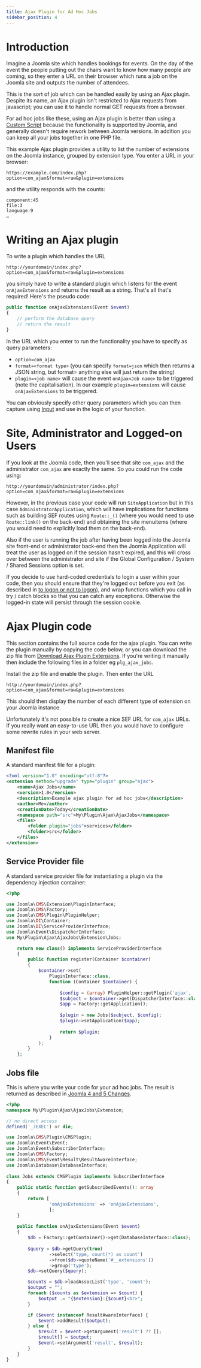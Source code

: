 ```yaml
---
title: Ajax Plugin for Ad Hoc Jobs
sidebar_position: 4
---
```

# Introduction

Imagine a Joomla site which handles bookings for events. On the day of the event the people putting out the chairs want to know how many people are coming, so they enter a URL on their browser which runs a job on the Joomla site and outputs the number of attendees.

This is the sort of job which can be handled easily by using an Ajax plugin. Despite its name, an Ajax plugin isn't restricted to Ajax requests from javascript; you can use it to handle normal GET requests from a browser. 

For ad hoc jobs like these, using an Ajax plugin is better than using a [Custom Script](../custom-script/index.md) because the functionality is supported by Joomla, and generally doesn't require rework between Joomla versions. In addition you can keep all your jobs together in one PHP file.

This example Ajax plugin provides a utility to list the number of extensions on the Joomla instance, grouped by extension type. You enter a URL in your browser:

```
https://example.com/index.php?option=com_ajax&format=raw&plugin=extensions
```

and the utility responds with the counts:

```
component:45
file:3
language:9 
…
```

# Writing an Ajax plugin
To write a plugin which handles the URL

```
http://yourdomain/index.php?option=com_ajax&format=raw&plugin=extensions
```

you simply have to write a standard plugin which listens for the event `onAjaxExtensions` and returns the result as a string. That's all that's required! Here's the pseudo code:

```php
public function onAjaxExtensions(Event $event)
{
    // perform the database query
    // return the result
}
```

In the URL which you enter to run the functionality you have to specify as query parameters:
- `option=com_ajax`
- `format=<format type>` (you can specify `format=json` which then returns a JSON string, but format= anything else will just return the string)
- `plugin=<job name>` will cause the event `onAjax<Job name>` to be triggered (note the capitalisation). In our example `plugin=extensions` will cause `onAjaxExtensions` to be triggered. 

You can obviously specify other query parameters which you can then capture using [Input](../../general-concepts/input.md) and use in the logic of your function.

# Site, Administrator and Logged-on Users
If you look at the Joomla code, then you'll see that site `com_ajax` and the administrator `com_ajax` are exactly the same. So you could run the code using:

```
http://yourdomain/administrator/index.php?option=com_ajax&format=raw&plugin=extensions
```

However, in the previous case your code will run `SiteApplication` but in this case `AdministratorApplication`, which will have implications for functions such as building SEF routes using `Route::_()` (where you would need to use `Route::link()` on the back-end) and obtaining the site menuitems (where you would need to explicitly load them on the back-end). 

Also if the user is running the job after having been logged into the Joomla site front-end or administrator back-end then the Joomla Application will treat the user as logged on if the session hasn't expired, and this will cross over between the administrator and site if the Global Configuration / System / Shared Sessions option is set. 

If you decide to use hard-coded credentials to login a user within your code, then you should ensure that they're logged out before you exit (as described in [to logon or not to logon](https://manual.joomla.org/docs/building-extensions/custom-script/logging-on)), and wrap functions which you call in try / catch blocks so that you can catch any exceptions. Otherwise the logged-in state will persist through the session cookie. 

# Ajax Plugin code
This section contains the full source code for the ajax plugin. You can write the plugin manually by copying the code below, or you can download the zip file from [Download Ajax Plugin Extensions](./_assets/plg_ajax_jobs.zip). If you're writing it manually then include the following files in a folder eg `plg_ajax_jobs`.

Install the zip file and enable the plugin. Then enter the URL
```
http://yourdomain/index.php?option=com_ajax&format=raw&plugin=extensions
```
This should then display the number of each different type of extension on your Joomla instance.

Unfortunately it's not possible to create a nice SEF URL for `com_ajax` URLs. If you really want an easy-to-use URL then you would have to configure some rewrite rules in your web server. 

## Manifest file
A standard manifest file for a plugin:

```xml title="plg_ajax_jobs/jobs.xml"
<?xml version="1.0" encoding="utf-8"?>
<extension method="upgrade" type="plugin" group="ajax">
    <name>Ajax Jobs</name>
    <version>1.0</version>
    <description>Example ajax plugin for ad hoc jobs</description>
    <author>Me</author>
	<creationDate>Today</creationDate>
    <namespace path="src">My\Plugin\Ajax\AjaxJobs</namespace>
    <files>
		<folder plugin="jobs">services</folder>
		<folder>src</folder>
	</files>
</extension>
```

## Service Provider file
A standard service provider file for instantiating a plugin via the dependency injection container:

```php title="plg_ajax_jobs/services/provider.php"
<?php

use Joomla\CMS\Extension\PluginInterface;
use Joomla\CMS\Factory;
use Joomla\CMS\Plugin\PluginHelper;
use Joomla\DI\Container;
use Joomla\DI\ServiceProviderInterface;
use Joomla\Event\DispatcherInterface;
use My\Plugin\Ajax\AjaxJobs\Extension\Jobs;

    return new class() implements ServiceProviderInterface
    {
        public function register(Container $container)
        {
            $container->set(
                PluginInterface::class,
                function (Container $container) {
    
                    $config = (array) PluginHelper::getPlugin('ajax', 'jobs');
                    $subject = $container->get(DispatcherInterface::class);
                    $app = Factory::getApplication();
                    
                    $plugin = new Jobs($subject, $config);
                    $plugin->setApplication($app);
    
                    return $plugin;
                }
            );
        }
    };
```

## Jobs file
This is where you write your code for your ad hoc jobs. The result is returned as described in [Joomla 4 and 5 Changes](joomla-4-and-5-changes.md).

```php title="plg_ajax_jobs/src/Extension/Jobs.php"
<?php
namespace My\Plugin\Ajax\AjaxJobs\Extension;

// no direct access
defined('_JEXEC') or die;

use Joomla\CMS\Plugin\CMSPlugin;
use Joomla\Event\Event;
use Joomla\Event\SubscriberInterface;
use Joomla\CMS\Factory;
use Joomla\CMS\Event\Result\ResultAwareInterface;
use Joomla\Database\DatabaseInterface;
   
class Jobs extends CMSPlugin implements SubscriberInterface
{
    public static function getSubscribedEvents(): array
    {
        return [
                'onAjaxExtensions' => 'onAjaxExtensions', 
                ];
    }
    
    public function onAjaxExtensions(Event $event)
    {
        $db = Factory::getContainer()->get(DatabaseInterface::class);
        
        $query = $db->getQuery(true)
                ->select('type, count(*) as count')
                ->from($db->quoteName('#__extensions'))
                ->group('type');
        $db->setQuery($query);

        $counts = $db->loadAssocList('type', 'count');
        $output = "";
        foreach ($counts as $extension => $count) {
            $output .= "{$extension}:{$count}<br>";
        }

        if ($event instanceof ResultAwareInterface) {
            $event->addResult($output);
        } else {
            $result = $event->getArgument('result') ?? [];
            $result[] = $output;
            $event->setArgument('result', $result);
        }
    }
}
```


